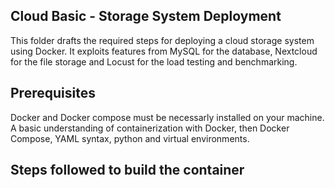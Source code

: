 ## Cloud Basic - Storage System Deployment 

This folder drafts the required steps for deploying a cloud storage system using Docker. It exploits features from MySQL for the database, Nextcloud for the file storage and Locust for the load testing and benchmarking. 

## Prerequisites

Docker and Docker compose must be necessarly installed on your machine. A basic understanding of containerization with Docker, then Docker Compose, YAML syntax, python and virtual environments. 

## Steps followed to build the container
